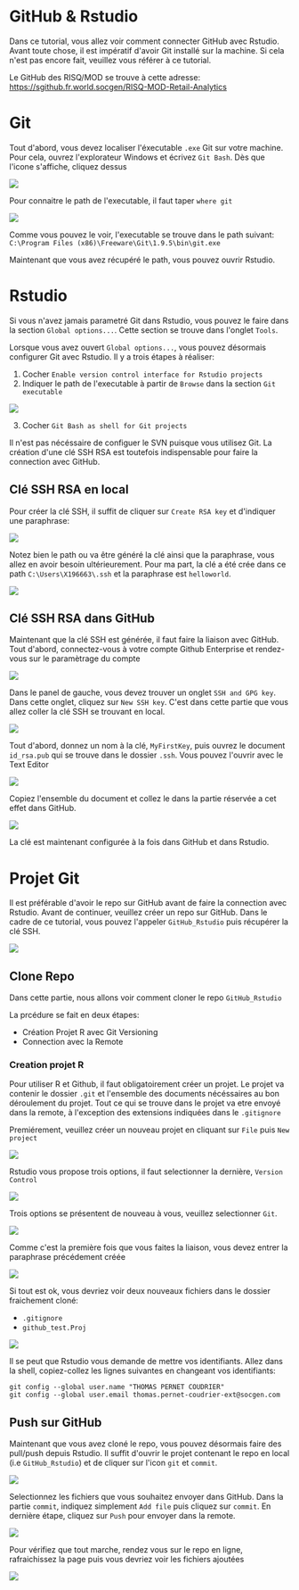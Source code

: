
# GitHub & Rstudio

Dans ce tutorial, vous allez voir comment connecter GitHub avec Rstudio. Avant toute chose, il est impératif d'avoir Git installé sur la machine. Si cela n'est pas encore fait, veuillez vous référer à ce tutorial.

Le GitHub des RISQ/MOD se trouve à cette adresse: https://sgithub.fr.world.socgen/RISQ-MOD-Retail-Analytics

# Git

Tout d'abord, vous devez localiser l'éxecutable `.exe` Git sur votre machine. Pour cela, ouvrez l'explorateur Windows et écrivez `Git Bash`. Dès que l'icone s'affiche, cliquez dessus

![](https://sgithub.fr.world.socgen/X196663/Introduction_Python/blob/master/images/rstudio_github/0_tuto.PNG?raw=true)


Pour connaitre le path de l'executable, il faut taper `where git`

![](https://sgithub.fr.world.socgen/X196663/Introduction_Python/blob/master/images/rstudio_github/1_tuto.png?raw=true)

Comme vous pouvez le voir, l'executable se trouve dans le path suivant: `C:\Program Files (x86)\Freeware\Git\1.9.5\bin\git.exe`

Maintenant que vous avez récupéré le path, vous pouvez ouvrir Rstudio.

# Rstudio

Si vous n'avez jamais parametré Git dans Rstudio, vous pouvez le faire dans la section `Global options...`. Cette section se trouve dans l'onglet `Tools`.

Lorsque vous avez ouvert `Global options...`, vous pouvez désormais configurer Git avec Rstudio. Il y a trois étapes à réaliser:

1. Cocher `Enable version control interface for Rstudio projects`
2. Indiquer le path de l'executable à partir de `Browse` dans la section `Git executable`

![](https://sgithub.fr.world.socgen/X196663/Introduction_Python/blob/master/images/rstudio_github/2_tuto.png?raw=true)

3. Cocher `Git Bash as shell for Git projects`

Il n'est pas nécéssaire de configuer le SVN puisque vous utilisez Git. La création d'une clé SSH RSA est toutefois indispensable pour faire la connection avec GitHub.

## Clé SSH RSA en local

Pour créer la clé SSH, il suffit de cliquer sur `Create RSA key` et d'indiquer une paraphrase:

![](https://sgithub.fr.world.socgen/X196663/Introduction_Python/blob/master/images/rstudio_github/3_tuto.png?raw=true)

Notez bien le path ou va être généré la clé ainsi que la paraphrase, vous allez en avoir besoin ultérieurement. Pour ma part, la clé a été crée dans ce path `C:\Users\X196663\.ssh` et la paraphrase est `helloworld`.

![](https://sgithub.fr.world.socgen/X196663/Introduction_Python/blob/master/images/rstudio_github/4_tuto.png?raw=true)

## Clé SSH RSA dans GitHub

Maintenant que la clé SSH est générée, il faut faire la liaison avec GitHub. Tout d'abord, connectez-vous à votre compte Github Enterprise et rendez-vous sur le paramètrage du compte

![](https://sgithub.fr.world.socgen/X196663/Introduction_Python/blob/master/images/rstudio_github/5_tuto.png?raw=true)

Dans le panel de gauche, vous devez trouver un onglet `SSH and GPG key`. Dans cette onglet, cliquez sur `New SSH key`. C'est dans cette partie que vous allez coller la clé SSH se trouvant en local.

![](https://sgithub.fr.world.socgen/X196663/Introduction_Python/blob/master/images/rstudio_github/6_tuto.png?raw=true)

Tout d'abord, donnez un nom à la clé, `MyFirstKey`, puis ouvrez le document `id_rsa.pub` qui se trouve dans le dossier `.ssh`. Vous pouvez l'ouvrir avec le Text Editor

![](https://sgithub.fr.world.socgen/X196663/Introduction_Python/blob/master/images/rstudio_github/7_tuto.png?raw=true)

Copiez l'ensemble du document et collez le dans la partie réservée a cet effet dans GitHub.

![](https://sgithub.fr.world.socgen/X196663/Introduction_Python/blob/master/images/rstudio_github/8_tuto.png?raw=true)

La clé est maintenant configurée à la fois dans GitHub et dans Rstudio.

# Projet Git

Il est préférable d'avoir le repo sur GitHub avant de faire la connection avec Rstudio. Avant de continuer, veuillez créer un repo sur GitHub. Dans le cadre de ce tutorial, vous pouvez l'appeler `GitHub_Rstudio` puis récupérer la clé SSH.

![](https://sgithub.fr.world.socgen/X196663/Introduction_Python/blob/master/images/rstudio_github/9_tuto.png?raw=true)

## Clone Repo

Dans cette partie, nous allons voir comment cloner le repo `GitHub_Rstudio`

La prcédure se fait en deux étapes:

- Création Projet R avec Git Versioning
- Connection avec la Remote

### Creation projet R

Pour utiliser R et Github, il faut obligatoirement créer un projet. Le projet va contenir le dossier `.git` et l'ensemble des documents nécéssaires au bon déroulement du projet. Tout ce qui se trouve dans le projet va etre envoyé dans la remote, à l'exception des extensions indiquées dans le `.gitignore`

Premiérement, veuillez créer un nouveau projet en cliquant sur `File` puis `New project`

![](https://sgithub.fr.world.socgen/X196663/Introduction_Python/blob/master/images/rstudio_github/10_tuto.PNG?raw=true)

Rstudio vous propose trois options, il faut selectionner la dernière, `Version Control`

![](https://sgithub.fr.world.socgen/X196663/Introduction_Python/blob/master/images/rstudio_github/11_tuto.png?raw=true)

Trois options se présentent de nouveau à vous, veuillez selectionner `Git`.

![](https://sgithub.fr.world.socgen/X196663/Introduction_Python/blob/master/images/rstudio_github/12_tuto.png?raw=true)

Comme c'est la première fois que vous faites la liaison, vous devez entrer la paraphrase précédement créée

![](https://sgithub.fr.world.socgen/X196663/Introduction_Python/blob/master/images/rstudio_github/13_tuto.png?raw=true)


Si tout est ok, vous devriez voir deux nouveaux fichiers dans le dossier fraichement cloné:

- `.gitignore`
- `github_test.Proj`

![](https://sgithub.fr.world.socgen/raw/X196663/GitHub_Rstudio/master/Images/14_tuto.png)

Il se peut que Rstudio vous demande de mettre vos identifiants. Allez dans la shell, copiez-collez les lignes suivantes en changeant vos identifiants:

```
git config --global user.name "THOMAS PERNET COUDRIER"
git config --global user.email thomas.pernet-coudrier-ext@socgen.com
```

## Push sur GitHub


Maintenant que vous avez cloné le repo, vous pouvez désormais faire des pull/push depuis Rstudio. Il suffit d'ouvrir le projet contenant le repo en local (i.e `GitHub_Rstudio`) et de cliquer sur l'icon `git` et `commit`.  

![](https://sgithub.fr.world.socgen/X196663/Introduction_Python/blob/master/images/rstudio_github/15_tuto.png?raw=true)


Selectionnez les fichiers que vous souhaitez envoyer dans GitHub. Dans la partie `commit`, indiquez simplement `Add file` puis cliquez sur `commit`. En dernière étape, cliquez sur `Push` pour envoyer dans la remote.

![](https://sgithub.fr.world.socgen/X196663/Introduction_Python/blob/master/images/rstudio_github/16_tuto.png?raw=true)

Pour vérifiez que tout marche, rendez vous sur le repo en ligne, rafraichissez la page puis vous devriez voir les fichiers ajoutées

![](https://sgithub.fr.world.socgen/X196663/Introduction_Python/blob/master/images/rstudio_github/17_tuto.png?raw=true)

